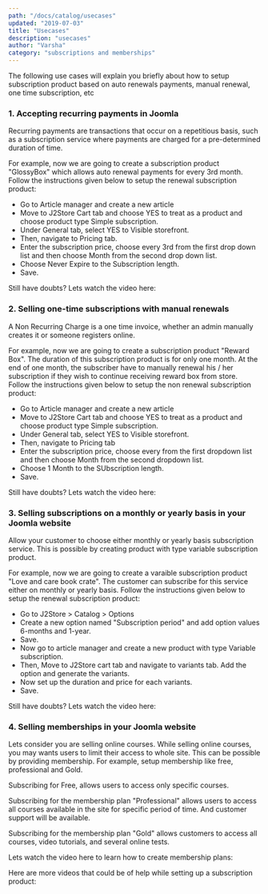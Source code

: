 ```yaml
---
path: "/docs/catalog/usecases"
updated: "2019-07-03"
title: "Usecases"
description: "usecases"
author: "Varsha"
category: "subscriptions and memberships"
---
```


The following use cases will explain you briefly about how to setup subscription product based on auto renewals payments, manual renewal, one time subscription, etc

### 1. Accepting recurring payments in Joomla
Recurring payments are transactions that occur on a repetitious basis, such as a subscription service where payments are charged for a pre-determined duration of time.

For example, now we are going to create a subscription product "GlossyBox" which allows auto renewal payments for every 3rd month. Follow the instructions given below to setup the renewal subscription product:

* Go to Article manager and create a new article
* Move to J2Store Cart tab and choose YES to treat as a product and choose product type Simple subscription.
* Under General tab, select YES to Visible storefront.
* Then, navigate to Pricing tab.
* Enter the subscription price, choose every 3rd  from the first drop down list and then choose Month from the second drop down list.
* Choose Never Expire to the Subscription length.
* Save.

Still have doubts? Lets watch the video here:

<videoembed src="2IU223SKWB0"></videoembed>


### 2. Selling one-time subscriptions with manual renewals

A Non Recurring Charge is a one time invoice, whether an admin manually creates it or someone registers online.

For example, now we are going to create a subscription product "Reward Box". The duration of this subscription product is for only one month. At the end of one month, the subscriber have to manually renewal his / her subscription if they wish to continue receiving reward box from store. Follow the instructions given below to setup the non renewal subscription product:

* Go to Article manager and create a new article
* Move to J2Store Cart tab and choose YES to treat as a product and choose product type Simple subscription.
* Under General tab, select YES to Visible storefront.
* Then, navigate to Pricing tab
* Enter the subscription price, choose every  from the first dropdown list and then choose Month from the second dropdown list.
* Choose 1 Month to the SUbscription length.
* Save.

Still have doubts? Lets watch the video here:

<videoembed src="D7-7EOzovqM"></videoembed>
 
### 3. Selling subscriptions on a monthly or yearly basis in your Joomla website

Allow your customer to choose either monthly or yearly basis subscription service. This is possible by creating product with type variable subscription product.

For example, now we are going to create a varaible subscription product "Love and care book crate". The customer can subscribe for this service either on monthly or yearly basis. Follow the instructions given below to setup the renewal subscription product:

* Go to J2Store > Catalog > Options
* Create a new option named "Subscription period" and add option values 6-months and 1-year.
* Save.
* Now go to article manager and create a new product with type Variable subscription.
* Then, Move to J2Store cart tab and navigate to variants tab. Add the option and generate the variants.
* Now set up the duration and price for each variants.
* Save.

Still have doubts? Lets watch the video here:

<videoembed src="C9U0uePm_zs"></videoembed>
 
 
### 4. Selling memberships in your Joomla website

Lets consider you are selling online courses. While selling online courses, you may wants users to limit their access to whole site. This can be possible by providing membership. For example, setup membership like free, professional and Gold.

Subscribing for Free, allows users to access only specific courses.

Subscribing for the membership plan "Professional" allows users to access all courses available in the site for specific period of time. And customer support will be available.

Subscribing for the membership plan "Gold" allows customers to access all courses, video tutorials, and several online tests.

Lets watch the video here to learn how to create membership plans:
 
 <videoembed src="s4pIDdt8InE"></videoembed>
 
 Here are more videos that could be of help while setting up a subscription product:
 
 
<videoembed src="RtcGiQg6PG8"></videoembed>

<videoembed src="5BNGktLk_6k"></videoembed>

<videoembed src="hmKYkqBQHA8"></videoembed>

<videoembed src="3yahWVZ-u3c"></videoembed>




